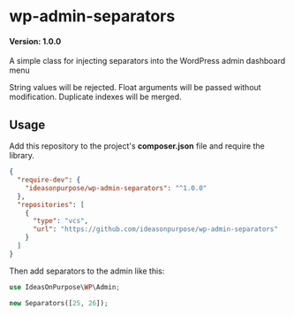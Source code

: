 # wp-admin-separators

#### Version: 1.0.0

A simple class for injecting separators into the WordPress admin dashboard menu

String values will be rejected. Float arguments will be passed without modification. Duplicate indexes will be merged.

## Usage

Add this repository to the project's **composer.json** file and require the library.

```json
{
  "require-dev": {
    "ideasonpurpose/wp-admin-separators": "^1.0.0"
  },
  "repositories": [
    {
      "type": "vcs",
      "url": "https://github.com/ideasonpurpose/wp-admin-separators"
    }
  ]
}
```

Then add separators to the admin like this:

```php
use IdeasOnPurpose\WP\Admin;

new Separators([25, 26]);
```
